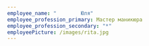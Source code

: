 ```yaml
---
employee_name: "        Юля"
employee_profession_primary: Мастер маникюра
employee_profession_secondary: "*"
employeePicture: /images/rita.jpg
---
```

